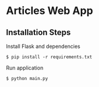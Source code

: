 # Articles Web App


## Installation Steps

Install Flask and dependencies
```
$ pip install -r requirements.txt
````

Run application
```
$ python main.py
```
